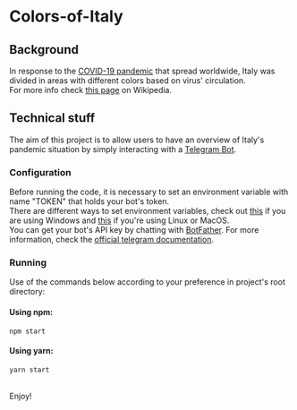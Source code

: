 # Colors-of-Italy

## Background

In response to the [COVID-19 pandemic](https://en.wikipedia.org/wiki/COVID-19) that spread worldwide, Italy was divided in areas with different colors based on virus' circulation.<br>
For more info check [this page](https://en.wikipedia.org/wiki/COVID-19_pandemic_in_Italy) on Wikipedia.

## Technical stuff

The aim of this project is to allow users to have an overview of Italy's pandemic situation by simply interacting with a [Telegram Bot](https://core.telegram.org/bots).

### Configuration

Before running the code, it is necessary to set an environment variable with name "TOKEN" that holds your bot's token.<br>
There are different ways to set environment variables, check out [this](https://docs.microsoft.com/en-us/powershell/module/microsoft.powershell.core/about/about_environment_variables) if you are using Windows and [this](https://www.redhat.com/sysadmin/linux-environment-variables) if you're using Linux or MacOS.<br>
You can get your bot's API key by chatting with [BotFather](https://t.me/botfather). For more information, check the [official telegram documentation](https://core.telegram.org/bots).

### Running

Use of the commands below according to your preference in project's root directory:

#### Using npm:

```
npm start
```

#### Using yarn:

```
yarn start
```

<br>
Enjoy!
